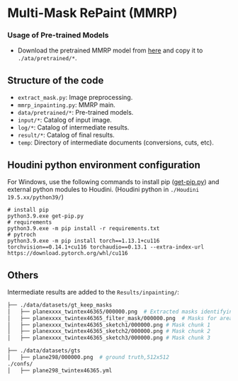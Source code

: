 # Multi-Mask RePaint (MMRP)

### Usage of Pre-trained Models

- Download the pretrained MMRP model from [here](https://www.dropbox.com/scl/fi/mc3gsvsbxhp27sl0rknbw/ema_0.9999_151161.pt?rlkey=te3n8gxt3op0zkpxltxxnba79&dl=0) and copy it to `./ata/pretrained/*`.


## Structure of the code

- `extract_mask.py`: Image preprocessing.
- `mmrp_inpainting.py`: MMRP main.
- `data/pretrained/*`: Pre-trained models.
- `input/*`: Catalog of input image.
- `log/*`: Catalog of intermediate results.
- `result/*`: Catalog of final results.
- `temp`: Directory of intermediate documents (conversions, cuts, etc).

## Houdini python environment configuration

For Windows, use the following commands to install pip ([get-pip.py](https://bootstrap.pypa.io/get-pip.py)) and external python modules to Houdini. (Houdini python in `./Houdini 19.5.xx/python39/`)

```
# install pip
python3.9.exe get-pip.py
# requirements
python3.9.exe -m pip install -r requirements.txt
# pytroch
python3.9.exe -m pip install torch==1.13.1+cu116 torchvision==0.14.1+cu116 torchaudio==0.13.1 --extra-index-url https://download.pytorch.org/whl/cu116
```

## Others

Intermediate results are added to the `Results/inpainting/`:

```bash
├── ./data/datasets/gt_keep_masks
│   ├── planexxxx_twintex46365/000000.png  # Extracted masks identifying missing regions, black is missing,white is known
│   ├── planexxxx_twintex46365_filter_mask/000000.png  # Masks for areas that don't need to be patched up
│   ├── planexxxx_twintex46365_sketch1/000000.png # Mask chunk 1
│   ├── planexxxx_twintex46365_sketch2/000000.png # Mask chunk 2
│   ├── planexxxx_twintex46365_sketch3/000000.png # Mask chunk 3

├── ./data/datasets/gts
│   ├── plane298/000000.png  # ground truth,512x512
./confs/
│   ├── plane298_twintex46365.yml
```



